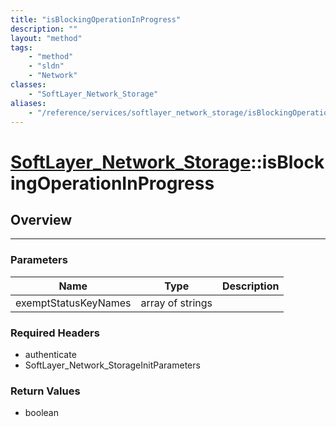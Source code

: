 ```yaml
---
title: "isBlockingOperationInProgress"
description: ""
layout: "method"
tags:
    - "method"
    - "sldn"
    - "Network"
classes:
    - "SoftLayer_Network_Storage"
aliases:
    - "/reference/services/softlayer_network_storage/isBlockingOperationInProgress"
---
```

# [SoftLayer_Network_Storage](/reference/services/SoftLayer_Network_Storage)::isBlockingOperationInProgress





## Overview 


-----

### Parameters 
|Name | Type | Description |
| --- | --- | --- |
|exemptStatusKeyNames| array of strings| |


### Required Headers
* authenticate
* SoftLayer_Network_StorageInitParameters


### Return Values
* boolean




